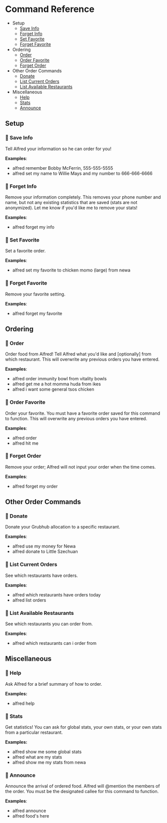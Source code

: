 # Command Reference

- Setup
  - [Save Info](#save-info)
  - [Forget Info](#forget-info)
  - [Set Favorite](#set-favorite)
  - [Forget Favorite](#forget-favorite)
- Ordering
  - [Order](#order)
  - [Order Favorite](#order-favorite)
  - [Forget Order](#forget-order)
- Other Order Commands
  - [Donate](#donate)
  - [List Current Orders](#list-current-orders)
  - [List Available Restaurants](#list-available-restaurants)
- Miscellaneous
  - [Help](#help)
  - [Stats](#stats)
  - [Announce](#announce)

## Setup

### 🔹  Save Info

Tell Alfred your information so he can order for you!

**Examples**:

* alfred remember Bobby McFerrin, 555-555-5555
* alfred set my name to Willie Mays and my number to 666-666-6666

### 🔹  Forget Info

Remove your information completely. This removes your phone number and name, but not any existing statistics that are saved (stats are not anonymized). Let me know if you'd like me to remove your stats!

**Examples**:

* alfred forget my info

### 🔹  Set Favorite

Set a favorite order.

**Examples**:

* alfred set my favorite to chicken momo (large) from newa

### 🔹  Forget Favorite

Remove your favorite setting.

**Examples**:

* alfred forget my favorite

## Ordering

### 🔹  Order

Order food from Alfred! Tell Alfred what you'd like and [optionally] from which restaurant. This will overwrite any previous orders you have entered.

**Examples**:

* alfred order immunity bowl from vitality bowls
* alfred get me a hot momma huda from ikes
* alfred i want some general tsos chicken

### 🔹  Order Favorite

Order your favorite. You must have a favorite order saved for this command to function. This will overwrite any previous orders you have entered.

**Examples**:

* alfred order
* alfred hit me

### 🔹  Forget Order

Remove your order; Alfred will not input your order when the time comes.

**Examples**:

* alfred forget my order

## Other Order Commands

### 🔹  Donate

Donate your Grubhub allocation to a specific restaurant.

**Examples**:

* alfred use my money for Newa
* alfred donate to Little Szechuan

### 🔹  List Current Orders

See which restaurants have orders.

**Examples**:

* alfred which restaurants have orders today
* alfred list orders

### 🔹  List Available Restaurants

See which restaurants you can order from.

**Examples**:

* alfred which restaurants can i order from

## Miscellaneous

### 🔹  Help

Ask Alfred for a brief summary of how to order.

**Examples:**

* alfred help

### 🔹  Stats

Get statistics! You can ask for global stats, your own stats, or your own stats from a particular restaurant.

**Examples:**

* alfred show me some global stats
* alfred what are my stats
* alfred show me my stats from newa

### 🔹  Announce

Announce the arrival of ordered food. Alfred will @mention the members of the order. You must be the designated callee for this command to function.

**Examples**:

* alfred announce
* alfred food's here
